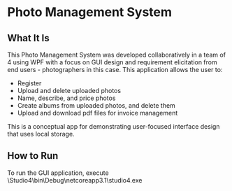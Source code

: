# Photo Management System

## What It Is
This Photo Management System was developed collaboratively in a team of 4 using WPF with a focus on GUI design and requirement elicitation from end users - photographers in this case. This application allows the user to:
- Register
- Upload and delete uploaded photos 
- Name, describe, and price photos
- Create albums from uploaded photos, and delete them
- Upload and download pdf files for invoice management

This is a conceptual app for demonstrating user-focused interface design that uses local storage.

## How to Run
To run the GUI application, execute \Studio4\bin\Debug\netcoreapp3.1\studio4.exe

